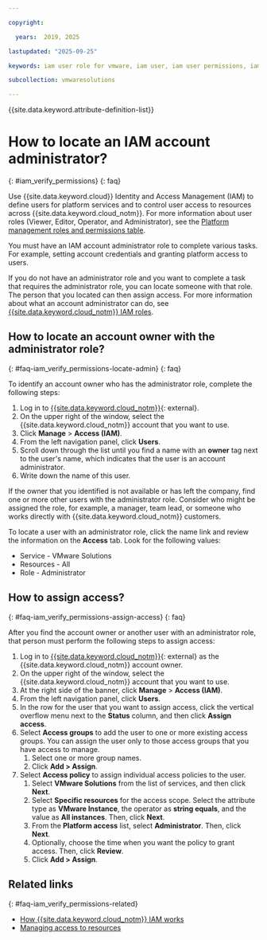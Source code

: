 ```yaml
---

copyright:

  years:  2019, 2025

lastupdated: "2025-09-25"

keywords: iam user role for vmware, iam user, iam user permissions, iam account administrator

subcollection: vmwaresolutions

---
```


{{site.data.keyword.attribute-definition-list}}

# How to locate an IAM account administrator?
{: #iam_verify_permissions}
{: faq}

Use {{site.data.keyword.cloud}} Identity and Access Management (IAM) to define users for platform services and to control user access to resources across {{site.data.keyword.cloud_notm}}. For more information about user roles (Viewer, Editor, Operator, and Administrator), see the [Platform management roles and permissions table](/docs/vmwaresolutions?topic=vmwaresolutions-iam#iam-roles-table).

You must have an IAM account administrator role to complete various tasks. For example, setting account credentials and granting platform access to users.

If you do not have an administrator role and you want to complete a task that requires the administrator role, you can locate someone with that role. The person that you located can then assign access. For more information about what an account administrator can do, see [{{site.data.keyword.cloud_notm}} IAM roles](/docs/account?topic=account-userroles#userroles).

## How to locate an account owner with the administrator role?
{: #faq-iam_verify_permissions-locate-admin}
{: faq}

To identify an account owner who has the administrator role, complete the following steps:

1. Log in to [{{site.data.keyword.cloud_notm}}](https://cloud.ibm.com){: external}.
2. On the upper right of the window, select the {{site.data.keyword.cloud_notm}} account that you want to use.
3. Click **Manage** > **Access (IAM)**.
4. From the left navigation panel, click **Users**.
5. Scroll down through the list until you find a name with an **owner** tag next to the user's name, which indicates that the user is an account administrator.
6. Write down the name of this user.

If the owner that you identified is not available or has left the company, find one or more other users with the administrator role. Consider who might be assigned the role, for example, a manager, team lead, or someone who works directly with {{site.data.keyword.cloud_notm}} customers.

To locate a user with an administrator role, click the name link and review the information on the **Access** tab. Look for the following values:
* Service - VMware Solutions
* Resources - All
* Role - Administrator

## How to assign access?
{: #faq-iam_verify_permissions-assign-access}
{: faq}

After you find the account owner or another user with an administrator role, that person must perform the following steps to assign access:

1. Log in to [{{site.data.keyword.cloud_notm}}](https://cloud.ibm.com){: external} as the {{site.data.keyword.cloud_notm}} account owner.
1. On the upper right of the window, select the {{site.data.keyword.cloud_notm}} account that you want to use.
1. At the right side of the banner, click **Manage** > **Access (IAM)**.
1. From the left navigation panel, click **Users**.
1. In the row for the user that you want to assign access, click the vertical overflow menu next to the **Status** column, and then click **Assign access**.
1. Select **Access groups** to add the user to one or more existing access groups. You can assign the user only to those access groups that you have access to manage.
   1. Select one or more group names.
   1. Click **Add > Assign**.
1. Select **Access policy** to assign individual access policies to the user.
   1. Select **VMware Solutions** from the list of services, and then click **Next**.
   1. Select **Specific resources** for the access scope. Select the attribute type as **VMware Instance**, the operator as **string equals**, and the value as **All instances**. Then, click **Next**.
   1. From the **Platform access** list, select **Administrator**. Then, click **Next**.
   1. Optionally, choose the time when you want the policy to grant access. Then, click **Review**.
   1. Click **Add > Assign**.

## Related links
{: #faq-iam_verify_permissions-related}

* [How {{site.data.keyword.cloud_notm}} IAM works](/docs/account?topic=account-iamoverview)
* [Managing access to resources](/docs/account?topic=account-assign-access-resources)
